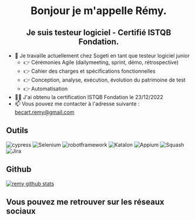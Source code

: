 <h1 align="center"> Bonjour je m'appelle Rémy. </h1>

<h2 align="center"> Je suis testeur logiciel - Certifié ISTQB Fondation. </h2>

* 💼 Je travaille actuellement chez Sogeti en tant que testeur logiciel junior
  * 👉 Cérémonies Agile (dailymeeting, sprint, démo, rétrospective)  
  * 👉 Cahier des charges et spécifications fonctionnelles  
  * 👉 Conception, analyse, exécution, évolution du patrimoine de test
  * 👉 Automatisation
* 👩‍🎓 J'ai obtenu la certification ISTQB Fondation le 23/12/2022
* 📫 Vous pouvez me contacter à l'adresse suivante : becart.remy@gmail.com

## Outils

![cypress](https://img.shields.io/badge/-cypress-%23E5E5E5?style=for-the-badge&logo=cypress&logoColor=058a5e)
![Selenium](https://img.shields.io/badge/-selenium-%43B02A?style=for-the-badge&logo=selenium&logoColor=white)
![robotframework](https://img.shields.io/badge/-Robotframework-black)
![Katalon](https://img.shields.io/badge/-Katalon-white)
![Appium](https://img.shields.io/badge/-Appium-blue)
![Squash](https://img.shields.io/badge/-Squash_TM-orange)
![Jira](https://img.shields.io/badge/-Jira-red)

## Github
[![remy github stats](https://github-readme-stats.vercel.app/api?username=remybecart&theme=blue-green)](https://github.com/remybecart/github-README-stats)

## Vous pouvez me retrouver sur les réseaux sociaux
